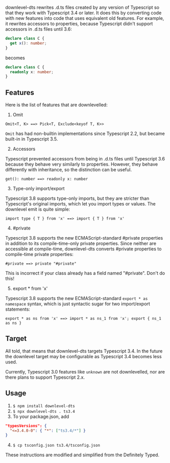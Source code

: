 downlevel-dts rewrites .d.ts files created by any version of Typescript so
that they work with Typescript 3.4 or later. It does this by
converting code with new features into code that uses equivalent old
features. For example, it rewrites accessors to properties, because
Typescript didn't support accessors in .d.ts files until 3.6:

```ts
declare class C {
  get x(): number;
}
```

becomes

```ts
declare class C {
  readonly x: number;
}
```

## Features

Here is the list of features that are downlevelled:

1. Omit

`Omit<T, K> ==> Pick<T, Exclude<keyof T, K>>`

`Omit` has had non-builtin implementations since Typescript 2.2, but
became built-in in Typescript 3.5.

2. Accessors

Typescript prevented accessors from being in .d.ts files until
Typescript 3.6 because they behave very similarly to properties.
However, they behave differently with inheritance, so the distinction
can be useful.

`get(): number ==> readonly x: number`

3. Type-only import/export

Typescript 3.8 supports type-only imports, but they are stricter than
Typescript's original imports, which let you import types or values.
The downlevel emit is quite simple:

`import type { T } from 'x' ==> import { T } from 'x'`

4. #private

Typescript 3.8 supports the new ECMAScript-standard #private properties in
addition to its compile-time-only private properties. Since neither
are accessible at compile-time, downlevel-dts converts #private
properties to compile-time private properties:

`#private ==> private "#private"`

This is incorrect if your class already has a field named "#private".
Don't do this!

5. export \* from 'x'

Typescript 3.8 supports the new ECMAScript-standard `export * as namespace` syntax, which is just syntactic sugar for two import/export
statements:

`export * as ns from 'x' ==> import * as ns_1 from 'x'; export { ns_1 as ns }`

## Target

All told, that means that downlevel-dts targets Typescript 3.4. In the
future the downlevel target may be configurable as Typescript 3.4
becomes less used.

Currently, Typescript 3.0 features like `unknown` are not
downlevelled, nor are there plans to support Typescript 2.x.

## Usage

1. `$ npm install downlevel-dts`
2. `$ npx downlevel-dts . ts3.4`
3. To your package.json, add

```json
"typesVersions": {
  "<=3.4.0-0": { "*": ["ts3.4/*"] }
}
```

4. `$ cp tsconfig.json ts3.4/tsconfig.json`

These instructions are modified and simplified from the Definitely Typed.
